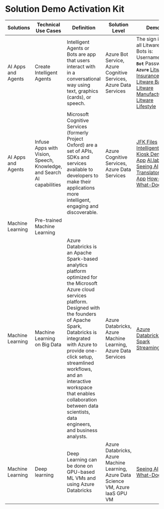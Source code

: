 # Solution Demo Activation Kit

|   Solutions	|   Technical Use Cases	|   Definition	|   Solution Level	|   Demo	|   Reference Architecture	|   Workshop	|   Code Samples	|
|---	|---	|---	|---	|---	|---	|---	|---	|
|   AI Apps and Agents	|   Create Intelligent Agents	|   Intelligent Agents or Bots are app that users interact with in a conversational way using text, graphics (cards), or speech.	| Azure Bot Service, Azure Cognitive Services, Azure Data Services	|   The sign in to all Litware Bots is: Username: **`Bot`** Password: **`Azure`** [Litware Insurance](https://insurance.litwaredemos.com/) [Litware Bank](https://banking.litwaredemos.com/)	[Litware Manufacturing](https://manufacturing.litwaredemos.com/) [Litware Lifestyle](https://retail.litwaredemos.com/en-us)| [Conference Buddy](https://raw.githubusercontent.com/Azure/ConferenceBuddy/master/ConferenceBuddyArchitecture.png) [Explore Azure Bot Service scenarios](https://azure.microsoft.com/en-us/services/bot-service/) 	|   Bot Workshop `TBD`	|   [StackOverflow Bot](https://github.com/Microsoft/BotFramework-Samples/tree/master/StackOverflow-Bot) [Conference Buddy Bot](https://github.com/Azure/ConferenceBuddy)	|
|   AI Apps and Agents	|   Infuse Apps with Vision, Speech, Knowledge, and Search AI capabilities	|   Microsoft Cognitive Services (formerly Project Oxford) are a set of APIs, SDKs and services available to developers to make their applications more intelligent, engaging and discoverable.	|   Azure Cognitive Services, Azure Data Services	|   [JFK Files](https://jfk-demo.azurewebsites.net/) [Intelligent Kiosk Demo App](https://microsoft.sharepoint.com/sites/infopedia/pages/layouts/kcdoc.aspx?k=g01kc-1-29817) [AI.lab](https://www.ailab.microsoft.com/) [Seeing AI](https://www.microsoft.com/en-us/seeing-ai/) [Translator App](https://translator.microsoft.com/) [How-Old](https://how-old.net) [What-Dog](https://www.what-dog.net/)	|   [JFK Architecture](https://github.com/Microsoft/AzureSearch_JFK_Files/blob/master/images/jfk-cognitive-search.jpg)	|   	|   [JFK Files Code](https://github.com/Microsoft/AzureSearch_JFK_Files/blob/master/README.md)	|
|   Machine Learning	|   Pre-trained Machine Learning	|   	|   	|   	|   	|   	|   	|
|   Machine Learning	|   Machine Learning on Big Data	|   Azure Databricks is an Apache Spark-based analytics platform optimized for the Microsoft Azure cloud services platform. Designed with the founders of Apache Spark, Databricks is integrated with Azure to provide one-click setup, streamlined workflows, and an interactive workspace that enables collaboration between data scientists, data engineers, and business analysts.	|  Azure Databricks, Azure Machine Learning, Azure Data Services	|   [Azure Databricks Spark Streaming](https://github.com/Azure/data-ai-iot/blob/master/databricks/README.md)	|   [Streaming Tweets](https://raw.githubusercontent.com/Azure/data-ai-iot/master/databricks/assets/databricksTwitter.JPG)	|   	|   [Streaming Tweets Code](https://github.com/Azure/data-ai-iot/tree/master/databricks)	|
|   Machine Learning	|   Deep learning	|   Deep Learning can be done on GPU-based ML VMs and using Azure Databricks	|   Azure Databricks, Azure Machine Learning, Azure Data Science VM, Azure IaaS GPU VM	|   [Seeing AI](https://www.microsoft.com/en-us/seeing-ai/) [What-Dog](https://www.what-dog.net/)	|   [Image classification with convolutional neural networks](https://azure.microsoft.com/en-us/solutions/architecture/image-classification-with-convolutional-neural-networks/)	|   [Data Science VM and Deep Learning  VM Currency Detector](https://github.com/Azure/data-ai-iot/blob/master/SeeingAI-Currency-Detection/Data%20Science%20VM%20and%20Deep%20Learning%20VM%20Currency%20Detector%20Hands-on%20Workshop.docx) [ImageClassificationCIFAR-10 MLADS Deep Learning Tutorial](https://github.com/Azure/data-ai-iot/tree/master/imageClassificationCIFAR-10)	|   [Chest Xray](https://github.com/Azure/AzureChestXRay) [Currency Detection](https://github.com/xiaoyongzhu/SeeingAI-Currency-Detection)	|